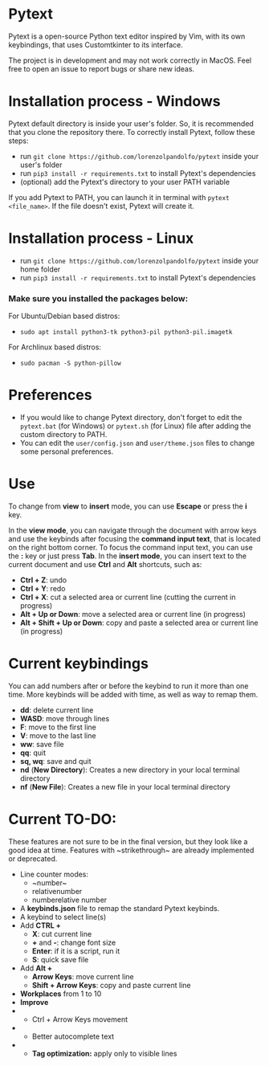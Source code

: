 # Pytext
Pytext is a open-source Python text editor inspired by Vim, with its own keybindings, that uses Customtkinter to its interface. 

The project is in development and may not work correctly in MacOS. Feel free to open an issue to report bugs or share new ideas.

# Installation process - Windows
Pytext default directory is inside your user's folder. So, it is recommended that you clone the repository there.
To correctly install Pytext, follow these steps:
- run `git clone https://github.com/lorenzolpandolfo/pytext` inside your user's folder
- run `pip3 install -r requirements.txt` to install Pytext's dependencies
- (optional) add the Pytext's directory to your user PATH variable

If you add Pytext to PATH, you can launch it in terminal with `pytext <file_name>`. If the file doesn't exist, Pytext will create it.

# Installation process - Linux
- run `git clone https://github.com/lorenzolpandolfo/pytext` inside your home folder
- run `pip3 install -r requirements.txt` to install Pytext's dependencies

### Make sure you installed the packages below:

For Ubuntu/Debian based distros:
- `sudo apt install python3-tk python3-pil python3-pil.imagetk`

For Archlinux based distros:
- `sudo pacman -S python-pillow`

# Preferences
- If you would like to change Pytext directory, don't forget to edit the `pytext.bat` (for Windows) or `pytext.sh` (for Linux) file after adding the custom directory to PATH.
- You can edit the `user/config.json` and `user/theme.json` files to change some personal preferences.

# Use
To change from **view** to **insert** mode, you can use **Escape** or press the **i** key.

In the **view mode**, you can navigate through the document with arrow keys and use the keybinds after focusing the **command input text**, that is located on the right bottom corner.
To focus the command input text, you can use the **:** key or just press **Tab**.
In the **insert mode**, you can insert text to the current document and use **Ctrl** and **Alt** shortcuts, such as:
- **Ctrl + Z**: undo 
- **Ctrl + Y**: redo 
- **Ctrl + X**: cut a selected area or current line (cutting the current in progress)
- **Alt + Up or Down**: move a selected area or current line (in progress)
- **Alt + Shift + Up or Down**: copy and paste a selected area or current line (in progress)

# Current keybindings
You can add numbers after or before the keybind to run it more than one time. More keybinds will be added with time, as well as way to
remap them.
- **dd**: delete current line
- **WASD**: move through lines
- **F**: move to the first line
- **V**: move to the last line
- **ww**: save file
- **qq**: quit
- **sq, wq**: save and quit
- **nd** (**New Directory**): Creates a new directory in your local terminal directory
- **nf** (**New File**): Creates a new file in your local terminal directory

# Current TO-DO:
These features are not sure to be in the final version, but they look like a good idea at time. Features with ~strikethrough~ are already implemented or deprecated.
- Line counter modes:
  - ~number~
  - relativenumber
  - numberelative number
- A **keybinds.json** file to remap the standard Pytext keybinds.
- A keybind to select line(s)
- Add **CTRL +**
  - **X**: cut current line
  - **+** and **-**: change font size
  - **Enter**: if it is a script, run it
  - **S**: quick save file
- Add **Alt +**
  - **Arrow Keys**: move current line
  - **Shift + Arrow Keys**: copy and paste current line
- **Workplaces** from 1 to 10
- **Improve**
- - Ctrl + Arrow Keys movement
- - Better autocomplete text
- - **Tag optimization:** apply only to visible lines 
